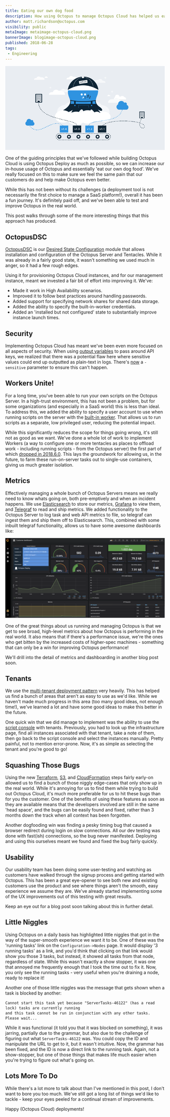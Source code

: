 ```yaml
---
title: Eating our own dog food
description: How using Octopus to manage Octopus Cloud has helped us eat our own dog food and improve
author: matt.richardson@octopus.com
visibility: public
metaImage: metaimage-octopus-cloud.png
bannerImage: blogimage-octopus-cloud.png
published: 2018-06-28
tags:
 - Engineering
---
```


![Octopus Deploy in the clouds illustration](blogimage-octopus-cloud.png)

One of the guiding principles that we've followed while building Octopus Cloud is using Octopus Deploy as much as possible, so we can increase our in-house usage of Octopus and essentially 'eat our own dog food'.  We've really focused on this to make sure we feel the same pain that our customers do and help make Octopus even better.

While this has not been without its challenges (a deployment tool is not necessarily the first choice to manage a SaaS platform!), overall it has been a fun journey. It's definitely paid off, and we've been able to test and improve Octopus in the real world.

This post walks through some of the more interesting things that this approach has produced.

## OctopusDSC

[OctopusDSC](https://github.com/OctopusDeploy/OctopusDSC) is our [Desired State Configuration](https://docs.microsoft.com/en-us/powershell/dsc/overview) module that allows installation and configuration of the Octopus Server and Tentacles. While it was already in a fairly good state, it wasn't something we used much in anger, so it had a few rough edges.

Using it for provisioning Octopus Cloud instances, and for our management instance, meant we invested a fair bit of effort into improving it. We've:

* Made it work in High Availability scenarios.
* Improved it to follow best practices around handling passwords.
* Added support for specifying network shares for shared data storage.
* Added the ability to specify the built-in-worker credentials.
* Added an 'installed but not configured' state to substantially improve instance launch times.

## Security

Implementing Octopus Cloud has meant we've been even more focused on all aspects of security. When using [output variables](https://octopus.com/docs/deployment-process/variables/output-variables) to pass around API keys, we realized that there was a potential flaw here where sensitive values could end up outputted as plain-text in logs. There's [now](https://octopus.com/blog/octopus-release-2018.6#sensitive-output-variables) a `-sensitive` parameter to ensure this can't happen.

## Workers Unite!

For a long time, you've been able to run your own scripts on the Octopus Server. In a high-trust environment, this has not been a problem, but for some organizations (and especially in a SaaS world) this is less than ideal. To address this, we added the ability to specify a user account to use when running scripts on the server with the [built-in worker](https://octopus.com/docs/administration/workers/built-in-worker). That allows us to run scripts as a separate, low privileged user, reducing the potential impact.

While this significantly reduces the scope for things going wrong, it's still not as good as we want. We've done a whole lot of work to implement Workers (a way to configure one or more tentacles as places to offload work - including running scripts - from the Octopus server) the first part of which [dropped in 2018.6.0](https://octopus.com/blog/octopus-release-2018.6). This lays the groundwork for allowing us, in the future, to farm these run-on-server tasks out to single-use containers, giving us much greater isolation.

## Metrics

Effectively managing a whole bunch of Octopus Servers means we really need to know whats going on, both pre-emptively and when an incident happens. We use [Elasticsearch](https://www.elastic.co/) to store our metrics, [Grafana](https://grafana.com/) to view them, and [Telegraf](https://www.influxdata.com/time-series-platform/telegraf/) to read and ship metrics. We added functionality to the Octopus Server to log task and web API metrics to file, so telegraf can ingest them and ship them off to Elasticsearch. This, combined with some inbuilt telegraf functionality, allows us to have some awesome dashboards like:

![Octopus Cloud monitoring dashboard](octopus-cloud-dashboard.png "width=500")

One of the great things about us running and managing Octopus is that we get to see broad, high-level metrics about how Octopus is performing in the real world. It also means that if there's a performance issue, we're the ones who get bitten by the increased costs of higher-spec machines - something that can only be a win for improving Octopus performance!

We'll drill into the detail of metrics and dashboarding in another blog post soon.

## Tenants

We use the [multi-tenant deployment pattern](https://octopus.com/docs/deployment-patterns/multi-tenant-deployments) very heavily. This has helped us find a bunch of areas that aren't as easy to use as we'd like. While we haven't made much progress in this area (too many good ideas, not enough time!), we've learned a lot and have some good ideas to make this better in the future.

One quick win that we did manage to implement was the ability to use the [script console](https://octopus.com/docs/administration/script-console) with tenants. Previously, you had to look up the infrastructure page, find all instances associated with that tenant, take a note of them, then go back to the script console and select the instances manually. Pretty painful, not to mention error-prone. Now, it's as simple as selecting the tenant and you're good to go!  

## Squashing Those Bugs

Using the new [Terraform](https://octopus.com/docs/deployment-examples/terraform-deployments), [S3](https://octopus.com/docs/deployment-examples/aws-deployments/s3), and [CloudFormation](https://octopus.com/docs/deployment-examples/aws-deployments/cloudformation) steps fairly early-on allowed us to find a bunch of those niggly edge-cases that only show up in the real world. While it's annoying for us to find them while trying to build out Octopus Cloud, it's much more preferable for us to hit these bugs than for you the customer. One of the benefits of using these features as soon as they are available means that the developers involved are still in the same 'head space', and the bugs can be easily found and fixed, rather than 3 months down the track when all context has been forgotten.

Another dogfooding win was finding a pesky timing bug that caused a browser redirect during login on slow connections. All our dev testing was done with fast(ish) connections, so the bug never manifested. Deploying and using this ourselves meant we found and fixed the bug fairly quickly.

## Usability

Our usability team has been doing some user-testing and watching as customers have walked through the signup process and getting started with Octopus. This has been a great eye-opener to see both new and existing customers use the product and see where things aren't the smooth, easy experience we assume they are. We've already started implementing some of the UX improvements out of this testing with great results.

Keep an eye out for a blog post soon talking about this in further detail.

## Little Niggles

Using Octopus on a daily basis has highlighted little niggles that got in the way of the super-smooth experience we want it to be. One of these was the 'running tasks' link on the `Configuration->Nodes` page. It would display '3 running tasks' as a link, and you'd think that clicking on that link would show you those 3 tasks, but instead, it showed all tasks from that node, regardless of state. While this wasn't exactly a show stopper, it was one that annoyed me frequently enough that I took the time out to fix it. Now, you only see the running tasks - very useful when you're draining a node, ready to replace it!

Another one of those little niggles was the message that gets shown when a task is blocked by another:

```
Cannot start this task yet because "ServerTasks-46122" (has a read lock) tasks are currently running
and this task cannot be run in conjunction with any other tasks. Please wait...
```

While it was functional (it told you that it was blocked on something), it was jarring, partially due to the grammar, but also due to the challenge of figuring out what `ServerTasks-46122` was. You could copy the ID and manipulate the URL to get to it, but it wasn't intuitive. Now, the grammar has been fixed, and the ID is now a direct link to the running task. Again, not a show-stopper, but one of those things that makes life much easier when you're trying to figure out what's going on.

## Lots More To Do

While there's a lot more to talk about than I've mentioned in this post, I don't want to bore you too much. We've still got a long list of things we'd like to tackle - keep your eyes peeled for a continual stream of improvements.

Happy (Octopus Cloud) deployments!
